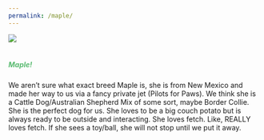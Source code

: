 ```yaml
---
permalink: /maple/
---
```

<picture>
  <source
    media="(min-width: 750px)"
    srcset="/images/maple.png">
  <source
    media="(min-width: 300px)"
    srcset="/images/maplemobile.png">
  <img
    src="/images/maple.png"><br>
</picture>
<br>

<h5 style="color: #5ABB71;">Maple!</h5>

We aren’t sure what exact breed Maple is, she is from New Mexico and made her way to us via a fancy private jet (Pilots for Paws). We think she is a Cattle Dog/Australian Shepherd Mix of some sort, maybe Border Collie. She is the perfect dog for us. She loves to be a big couch potato but is always ready to be outside and interacting. She loves fetch. Like, REALLY loves fetch. If she sees a toy/ball, she will not stop until we put it away.